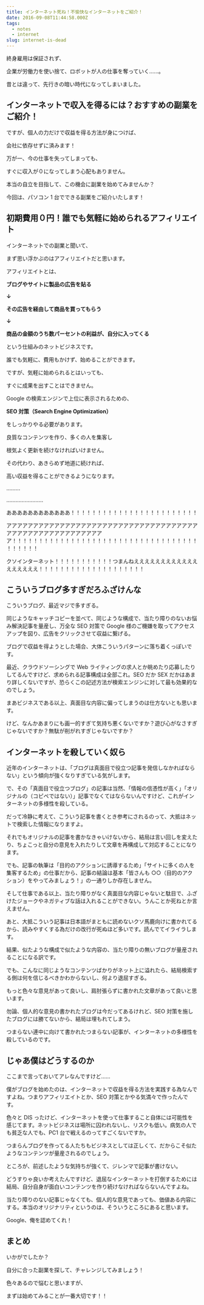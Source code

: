 ```yaml
---
title: インターネット死ね！不愉快なインターネットをご紹介！
date: 2016-09-08T11:44:58.000Z
tags:
  - notes
  - internet
slug: internet-is-dead
---
```


終身雇用は保証されず、

企業が労働力を使い捨て、ロボットが人の仕事を奪っていく……。

昔とは違って、先行きの暗い時代になってしまいました。

## インターネットで収入を得るには？おすすめの副業をご紹介！

ですが、個人の力だけで収益を得る方法が身につけば、

会社に依存せずに済みます！

万が一、今の仕事を失ってしまっても、

すぐに収入が０になってしまう心配もありません。

本当の自立を目指して、この機会に副業を始めてみませんか？

今回は、パソコン 1 台でできる副業をご紹介いたします！

## 初期費用０円！誰でも気軽に始められるアフィリエイト

インターネットでの副業と聞いて、

まず思い浮かぶのはアフィリエイトだと思います。

アフィリエイトとは、

**ブログやサイトに製品の広告を貼る**

**↓**

**その広告を経由して商品を買ってもらう**

**↓**

**商品の金額のうち数パーセントの利益が、自分に入ってくる**

という仕組みのネットビジネスです。

誰でも気軽に、費用もかけず、始めることができます。

ですが、気軽に始められるとはいっても、

すぐに成果を出すことはできません。

Google の検索エンジンで上位に表示されるための、

**SEO 対策（Search Engine Optimization）**

をしっかりやる必要があります。

良質なコンテンツを作り、多くの人を集客し

根気よく更新を続けなければいけません。

その代わり、あきらめず地道に続ければ、

高い収益を得ることができるようになります。

………

……………………

ああああああああああああ！！！！！！！！！！！！！！！！！！！！！！！！

アアアアアアアアアアアアアアアアアアアアアアアアアアアアアアアアアアアアアアアアアアアアアアアアアアアアアアア！！！！！！！！！！！！！！！！！！！！！！！！！！！！！！！！！！！！！！！！！

クソインターネット！！！！！！！！！！！つまんねええええええええええええええええええ！！！！！！！！！！！！！！！！！！！！

<!--more-->

## こういうブログ多すぎだろふざけんな

こういうブログ、最近マジで多すぎる。

同じようなキャッチコピーを並べて、同じような構成で、当たり障りのないお悩み解決記事を量産し、万全な SEO 対策で Google 様のご機嫌を取ってアクセスアップを図り、広告をクリックさせて収益に繋げる。

ブログで収益を得ようとした場合、大体こういうパターンに落ち着くっぽいです。

最近、クラウドソーシングで Web ライティングの求人とか眺めたり応募したりしてるんですけど、求められる記事構成は全部これ。SEO だか SEX だかはあまり詳しくないですが、恐らくこの記述方法が検索エンジンに対して最も効果的なのでしょう。

まあビジネスである以上、真面目な内容に偏ってしまうのは仕方ないとも思います。

けど、なんかあまりにも画一的すぎて気持ち悪くないですか？遊び心がなさすぎじゃないですか？無駄が削がれすぎじゃないですか？

## インターネットを殺していく奴ら

近年のインターネットは、「ブログは真面目で役立つ記事を発信しなかればならない」という傾向が強くなりすぎている気がします。

で、その「真面目で役立つブログ」の記事は当然、「情報の信憑性が高く」「オリジナルの（コピペではない）」記事でなくてはならないんですけど、これがインターネットの多様性を殺している。

だって冷静に考えて、こういう記事を書くとき参考にされるのって、大抵はネットで検索した情報になりますよ。

それでもオリジナルの記事を書かなきゃいけないから、結局は言い回しを変えたり、ちょこっと自分の意見を入れたりして文章を再構成して対応することになります。

でも、記事の執筆は「目的のアクションに誘導するため」「サイトに多くの人を集客するため」の仕事だから、記事の結論は基本「皆さんも ○○（目的のアクション）をやってみましょう！」の一通りしか存在しません。

そして仕事である以上、当たり障りがなく真面目な内容じゃないと駄目で、ふざけたジョークやネガティブな話は入れることができない。うんことか死ねとか言えません。

あと、大抵こういう記事は日本語がまともに読めないクソ馬鹿向けに書かれてるから、読みやすくする為だけの改行が死ぬほど多いです。読んでてイライラします。

結果、似たような構成で似たような内容の、当たり障りの無いブログが量産されることになる訳です。

でも、こんなに同じようなコンテンツばかりがネット上に溢れたら、結局検索する側は何を信じるべきかわからないし、何より退屈すぎる。

もっと色々な意見があって良いし、肩肘張らずに書かれた文章があって良いと思います。

勿論、個人的な意見の書かれたブログは今だってあるけれど、SEO 対策を施したブログには勝てないから、結局は埋もれてしまう。

つまらない連中に向けて書かれたつまらない記事が、インターネットの多様性を殺しているのです。

## じゃあ僕はどうするのか

ここまで言っておいてアレなんですけど……

僕がブログを始めたのは、インターネットで収益を得る方法を実践する為なんですよね。つまりアフィリエイトとか、SEO 対策とかやる気満々で作ったんです。

色々と DIS ったけど、インターネットを使って仕事すること自体には可能性を感じてます。ネットビジネスは場所に囚われないし、リスクも低い。病気の人でも貧乏な人でも、PC1 台で戦えるのってすごくないですか。

つまらんブログを作ってる人たちもビジネスとしては正しくて、だからこそ似たようなコンテンツが量産されるのでしょう。

ところが、前述したような気持ちが強くて、ジレンマで記事が書けない。

どうすりゃ良いか考えたんですけど、退屈なインターネットを打倒するためには結局、自分自身が面白いコンテンツを作り続けなければならないんですよね。

当たり障りのない記事じゃなくても、個人的な意見であっても、価値ある内容にする。本当のオリジナリティというのは、そういうところにあると思います。

Google、俺を認めてくれ！

## まとめ

いかがでしたか？

自分に合った副業を探して、チャレンジしてみましょう！

色々あるので悩むと思いますが、

まずは始めてみることが一番大切です！！
